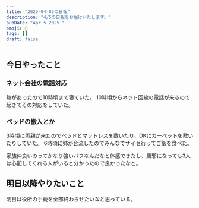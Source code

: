 ```yaml
---
title: "2025-04-05の日報"
description: "4/5の日報をお届けいたします。"
pubDate: "Apr 5 2025 "
emoji: 🦊
tags: []
draft: false
---
```


## 今日やったこと

### ネット会社の電話対応

熱があったので10時頃まで寝ていた。
10時頃からネット回線の電話が来るので起きてその対応をしていた。

### ベッドの搬入とか

3時頃に両親が来たのでベッドとマットレスを敷いたり、DKにカーペットを敷いたりしていた。
6時頃に姉が合流したのでみんなでサイゼ行ってご飯を食べた。

家族仲良いのってかなり強いバフなんだなと体感できたし、風邪になっても3人は心配してくれる人がいると分かったので良かったなと。

## 明日以降やりたいこと

明日は役所の手続を全部終わらせたいなと思っている。
